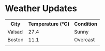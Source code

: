 # Weather Updates

<!-- WEATHER-UPDATE-START -->
<table><tr><th>City</th><th>Temperature (°C)</th><th>Condition</th></tr><tr><td>Valsad</td><td>27.4</td><td>Sunny</td></tr><tr><td>Boston</td><td>11.1</td><td>Overcast</td></tr><tr><td></td><td></td><td></td></tr></table>
<!-- WEATHER-UPDATE-END -->
